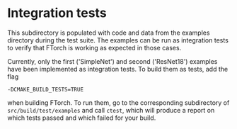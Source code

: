 # Integration tests

This subdirectory is populated with code and data from the examples directory
during the test suite. The examples can be run as integration tests to verify
that FTorch is working as expected in those cases.

Currently, only the first ('SimpleNet') and second ('ResNet18') examples have
been implemented as integration tests. To build them as tests, add the flag
```
-DCMAKE_BUILD_TESTS=TRUE
```
when building FTorch. To run them, go to the corresponding subdirectory of
`src/build/test/examples` and call `ctest`, which will produce a report on
which tests passed and which failed for your build.
